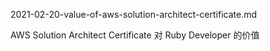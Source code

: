 2021-02-20-value-of-aws-solution-architect-certificate.md


AWS Solution Architect Certificate 对 Ruby Developer 的价值